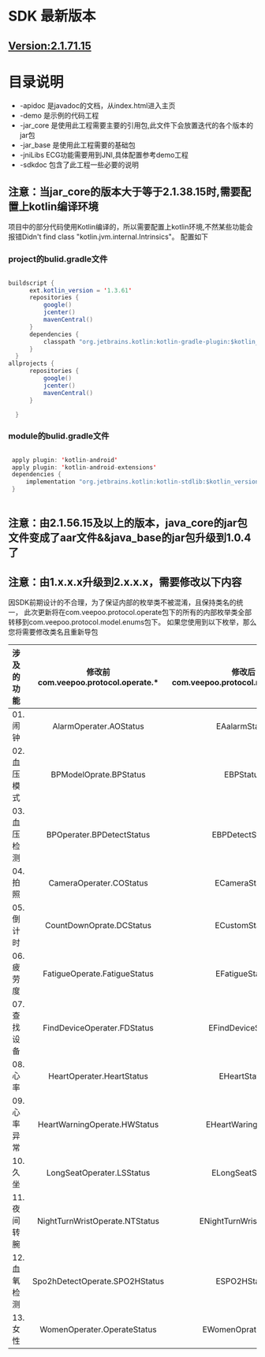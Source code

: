 ﻿# SDK 最新版本
## [Version:2.1.71.15](https://github.com/HBandSDK/Android_Ble_SDK/blob/master/android_sdk_source/jar_core) 

# 目录说明  

  * -apidoc      是javadoc的文档，从index.html进入主页  
  * -demo        是示例的代码工程  
  * -jar_core    是使用此工程需要主要的引用包,此文件下会放置迭代的各个版本的jar包  
  * -jar_base    是使用此工程需要的基础包    
  * -jniLibs     ECG功能需要用到JNI,具体配置参考demo工程
  * -sdkdoc      包含了此工程一些必要的说明  
## 注意：当jar_core的版本大于等于2.1.38.15时,需要配置上kotlin编译环境
项目中的部分代码使用Kotlin编译的，所以需要配置上kotlin环境,不然某些功能会报错Didn't find class "kotlin.jvm.internal.Intrinsics"。
配置如下

### project的bulid.gradle文件

```java

buildscript {
      ext.kotlin_version = '1.3.61'
      repositories {
          google()
          jcenter()
          mavenCentral()
      }
      dependencies {
          classpath "org.jetbrains.kotlin:kotlin-gradle-plugin:$kotlin_version"
      }
  }
allprojects {
      repositories {
          google()
          jcenter()
          mavenCentral()
      }

  }
```

### module的bulid.gradle文件

 ```java
 
  apply plugin: 'kotlin-android'
  apply plugin: 'kotlin-android-extensions'
  dependencies {
      implementation "org.jetbrains.kotlin:kotlin-stdlib:$kotlin_version"
  }
  
```

## 注意：由2.1.56.15及以上的版本，java_core的jar包文件变成了aar文件&&java_base的jar包升级到1.0.4了

## 注意：由1.x.x.x升级到2.x.x.x，需要修改以下内容


因SDK前期设计的不合理，为了保证内部的枚举类不被混淆，且保持类名的统一，
此次更新将在com.veepoo.protocol.operate包下的所有的内部枚举类全部转移到com.veepoo.protocol.model.enums包下。
如果您使用到以下枚举，那么您将需要修改类名且重新导包


| 涉及的功能| 修改前<br>com.veepoo.protocol.operate.*| 修改后<br>com.veepoo.protocol.model.enums.* |
| :------| :------:  | :------: |
| 01.闹钟 | AlarmOperater.AOStatus | EAalarmStatus |
| 02.血压模式 | BPModelOprate.BPStatus | EBPStatus |
| 03.血压检测 | BPOperater.BPDetectStatus| EBPDetectStatus |
| 04.拍照 | CameraOperater.COStatus | ECameraStatus |
| 05.倒计时 | CountDownOprate.DCStatus | ECustomStatus |
| 06.疲劳度 | FatigueOperate.FatigueStatus | EFatigueStatus |
| 07.查找设备 | FindDeviceOperater.FDStatus | EFindDeviceStatus |
| 08.心率 | HeartOperater.HeartStatus| EHeartStatus |
| 09.心率异常 | HeartWarningOperate.HWStatus | EHeartWaringStatus |
| 10.久坐 | LongSeatOperater.LSStatus| ELongSeatStatus |
| 11.夜间转腕 | NightTurnWristOperate.NTStatus | ENightTurnWristeStatus |
| 12.血氧检测 | Spo2hDetectOperate.SPO2HStatus | ESPO2HStatus |
| 13.女性 | WomenOperater.OperateStatus  | EWomenOprateStatus |

